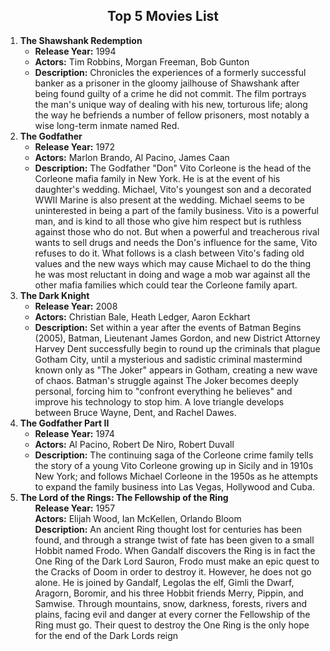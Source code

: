 <!DOCTYPE html>
<html lang="en">
<head>
    <meta charset="UTF-8">
    <meta name="viewport" content="width=device-width, initial-scale=1.0">
    <title>Nested Lists</title>
</head>
<body>
    <caption><h2 align="center">Top 5 Movies List</h2></caption>
    <ol>
        <li><b>The Shawshank Redemption</b>
            <ul>
                <li><b>Release Year:</b> 1994</li>
                <li><b>Actors:</b> Tim Robbins, Morgan Freeman, Bob Gunton</li>
                <li><b>Description:</b> Chronicles the experiences of a formerly successful banker as a prisoner in the gloomy jailhouse of Shawshank after being found guilty of a crime he did not commit. The film portrays the man's unique way of dealing with his new, torturous life; along the way he befriends a number of fellow prisoners, most notably a wise long-term inmate named Red.</li>
            </ul>
        </li>
        <li><b>The Godfather</b>
        <ul>
            <li><b>Release Year:</b> 1972</li>
            <li><b>Actors:</b> Marlon Brando, Al Pacino, James Caan</li>
            <li><b>Description:</b> The Godfather "Don" Vito Corleone is the head of the Corleone mafia family in New York. He is at the event of his daughter's wedding. Michael, Vito's youngest son and a decorated WWII Marine is also present at the wedding. Michael seems to be uninterested in being a part of the family business. Vito is a powerful man, and is kind to all those who give him respect but is ruthless against those who do not. But when a powerful and treacherous rival wants to sell drugs and needs the Don's influence for the same, Vito refuses to do it. What follows is a clash between Vito's fading old values and the new ways which may cause Michael to do the thing he was most reluctant in doing and wage a mob war against all the other mafia families which could tear the Corleone family apart.</li>
        </ul>
        </li>
        <li><b>The Dark Knight</b>
        <ul>
            <li><b>Release Year:</b> 2008</li>
            <li><b>Actors:</b> Christian Bale, Heath Ledger, Aaron Eckhart</li>
            <li><b>Description:</b> Set within a year after the events of Batman Begins (2005), Batman, Lieutenant James Gordon, and new District Attorney Harvey Dent successfully begin to round up the criminals that plague Gotham City, until a mysterious and sadistic criminal mastermind known only as "The Joker" appears in Gotham, creating a new wave of chaos. Batman's struggle against The Joker becomes deeply personal, forcing him to "confront everything he believes" and improve his technology to stop him. A love triangle develops between Bruce Wayne, Dent, and Rachel Dawes.</li>
        </ul>
        </li>
        <li><b>The Godfather Part II</b>
        <ul>
            <li><b>Release Year:</b> 1974</li>
            <li><b>Actors:</b> Al Pacino, Robert De Niro, Robert Duvall</li>
            <li><b>Description:</b> The continuing saga of the Corleone crime family tells the story of a young Vito Corleone growing up in Sicily and in 1910s New York; and follows Michael Corleone in the 1950s as he attempts to expand the family business into Las Vegas, Hollywood and Cuba.</li>
        </ul>
        </li>
        <li><b>The Lord of the Rings: The Fellowship of the Ring</b>
        <ul><b>Release Year:</b> 1957</ul>
        <ul><b>Actors:</b> Elijah Wood, Ian McKellen, Orlando Bloom</ul>
        <ul><b>Description:</b> An ancient Ring thought lost for centuries has been found, and through a strange twist of fate has been given to a small Hobbit named Frodo. When Gandalf discovers the Ring is in fact the One Ring of the Dark Lord Sauron, Frodo must make an epic quest to the Cracks of Doom in order to destroy it. However, he does not go alone. He is joined by Gandalf, Legolas the elf, Gimli the Dwarf, Aragorn, Boromir, and his three Hobbit friends Merry, Pippin, and Samwise. Through mountains, snow, darkness, forests, rivers and plains, facing evil and danger at every corner the Fellowship of the Ring must go. Their quest to destroy the One Ring is the only hope for the end of the Dark Lords reign</ul>
        </li>
    </ol>
</body>
</html>
